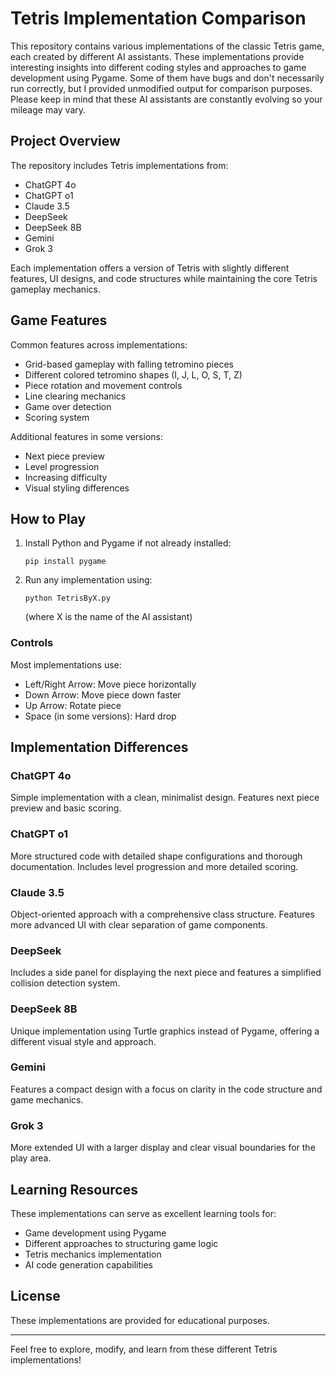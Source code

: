 # Tetris Implementation Comparison

This repository contains various implementations of the classic Tetris game, each created by different AI assistants. These implementations provide interesting insights into different coding styles and approaches to game development using Pygame. Some of them have bugs and don't necessarily run correctly, but I provided unmodified output for comparison purposes. Please keep in mind that these AI assistants are constantly evolving so your mileage may vary.

## Project Overview

The repository includes Tetris implementations from:
- ChatGPT 4o
- ChatGPT o1
- Claude 3.5
- DeepSeek
- DeepSeek 8B
- Gemini
- Grok 3

Each implementation offers a version of Tetris with slightly different features, UI designs, and code structures while maintaining the core Tetris gameplay mechanics.

## Game Features

Common features across implementations:
- Grid-based gameplay with falling tetromino pieces
- Different colored tetromino shapes (I, J, L, O, S, T, Z)
- Piece rotation and movement controls
- Line clearing mechanics
- Game over detection
- Scoring system

Additional features in some versions:
- Next piece preview
- Level progression
- Increasing difficulty
- Visual styling differences

## How to Play

1. Install Python and Pygame if not already installed:
   ```
   pip install pygame
   ```

2. Run any implementation using:
   ```
   python TetrisByX.py
   ```
   (where X is the name of the AI assistant)

### Controls
Most implementations use:
- Left/Right Arrow: Move piece horizontally
- Down Arrow: Move piece down faster
- Up Arrow: Rotate piece
- Space (in some versions): Hard drop

## Implementation Differences

### ChatGPT 4o
Simple implementation with a clean, minimalist design. Features next piece preview and basic scoring.

### ChatGPT o1
More structured code with detailed shape configurations and thorough documentation. Includes level progression and more detailed scoring.

### Claude 3.5
Object-oriented approach with a comprehensive class structure. Features more advanced UI with clear separation of game components.

### DeepSeek
Includes a side panel for displaying the next piece and features a simplified collision detection system.

### DeepSeek 8B
Unique implementation using Turtle graphics instead of Pygame, offering a different visual style and approach.

### Gemini
Features a compact design with a focus on clarity in the code structure and game mechanics.

### Grok 3
More extended UI with a larger display and clear visual boundaries for the play area.

## Learning Resources

These implementations can serve as excellent learning tools for:
- Game development using Pygame
- Different approaches to structuring game logic
- Tetris mechanics implementation
- AI code generation capabilities

## License

These implementations are provided for educational purposes.

---

Feel free to explore, modify, and learn from these different Tetris implementations!